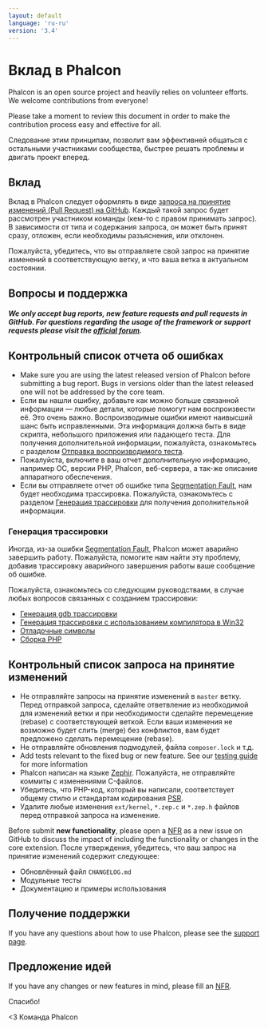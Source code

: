 ```yaml
---
layout: default
language: 'ru-ru'
version: '3.4'
---
```


<a name='contributing'></a>

# Вклад в Phalcon

Phalcon is an open source project and heavily relies on volunteer efforts. We welcome contributions from everyone!

Please take a moment to review this document in order to make the contribution process easy and effective for all.

Следование этим принципам, позволит вам эффективней общаться с остальными участниками сообщества, быстрее решать проблемы и двигать проект вперед.

<a name='contributions'></a>

## Вклад

Вклад в Phalcon следует оформлять в виде [запроса на принятие изменений (Pull Request) на GitHub](https://help.github.com/articles/using-pull-requests/). Каждый такой запрос будет рассмотрен участником команды (кем-то с правом принимать запрос). В зависимости от типа и содержания запроса, он может быть принят сразу, отложен, если необходимы разъяснения, или отклонен.

Пожалуйста, убедитесь, что вы отправляете свой запрос на принятие изменений в соответствующую ветку, и что ваша ветка в актуальном состоянии.

<a name='questions-and-support'></a>

## Вопросы и поддержка

<h5 class='alert alert-warning'>We only accept bug reports, new feature requests and pull requests in GitHub. For questions regarding the usage of the framework or support requests please visit the <a href='https://phalcon.io/fundforum'>official forum</a>.</h5>

<a name='bug-report-checklist'></a>

## Контрольный список отчета об ошибках

- Make sure you are using the latest released version of Phalcon before submitting a bug report. Bugs in versions older than the latest released one will not be addressed by the core team.
- Если вы нашли ошибку, добавьте как можно больше связанной информации — любые детали, которые помогут нам воспроизвести её. Это очень важно. Воспроизводимые ошибки имеют наивысший шанс быть исправленными. Эта информация должна быть в виде скрипта, небольшого приложения или падающего теста. Для получения дополнительной информации, пожалуйста, ознакомьтесь с разделом [Отправка воспроизводимого теста](https://github.com/phalcon/cphalcon/wiki/Submit-Reproducible-Test).
- Пожалуйста, включите в ваш отчет дополнительную информацию, например ОС, версии PHP, Phalcon, веб-сервера, а так-же описание аппаратного обеспечения.
- Если вы отправляете отчет об ошибке типа [Segmentation Fault](https://en.wikipedia.org/wiki/Segmentation_fault), нам будет необходима трассировка. Пожалуйста, ознакомьтесь с разделом [Генерация трассировки](#bug-report-generating-backtrace) для получения дополнительной информации.

<a name='bug-report-generating-backtrace'></a>

### Генерация трассировки

Иногда, из-за ошибки [Segmentation Fault](https://en.wikipedia.org/wiki/Segmentation_fault), Phalcon может аварийно завершить работу. Пожалуйста, помогите нам найти эту проблему, добавив трассировку аварийного завершения работы ваше сообщение об ошибке.

Пожалуйста, ознакомьтесь со следующим руководствами, в случае любых вопросов связанных с созданием трассировки:

- [Генерация gdb трассировки](https://bugs.php.net/bugs-generating-backtrace.php)
- [Генерация трассировки с использованием компилятора в Win32](http://bugs.php.net/bugs-generating-backtrace-win32.php)
- [Отладочные символы](https://github.com/oerdnj/deb.sury.org/wiki/Debugging-symbols)
- [Сборка PHP](http://www.phpinternalsbook.com/build_system/building_php.html)

<a name='pull-request-checklist'></a>

## Контрольный список запроса на принятие изменений

- Не отправляйте запросы на принятие изменений в `master` ветку. Перед отправкой запроса, сделайте ответвление из необходимой для изменений ветки и при необходимости сделайте перемещение (rebase) с соответствующей веткой. Если ваши изменения не возможно будет слить (merge) без конфликтов, вам будет предложено сделать перемещение (rebase).
- Не отправляйте обновления подмодулей, файла `composer.lock` и т.д.
- Add tests relevant to the fixed bug or new feature. See our [testing guide](https://github.com/phalcon/cphalcon/blob/master/tests/README.md) for more information
- Phalcon написан на языке [Zephir](https://zephir-lang.com/). Пожалуйста, не отправляйте коммиты с изменениями C-файлов.
- Убедитесь, что PHP-код, который вы написали, соответствует общему стилю и стандартам кодирования [PSR](http://www.php-fig.org/psr/).
- Удалите любые изменения `ext/kernel`, `*.zep.c` и `*.zep.h` файлов перед отправкой запроса на изменение.

Before submit **new functionality**, please open a [NFR](/3.4/en/new-feature-request) as a new issue on GitHub to discuss the impact of including the functionality or changes in the core extension. После утверждения, убедитесь, что ваш запрос на принятие изменений содержит следующее:

- Обновлённый файл `CHANGELOG.md`
- Модульные тесты
- Документацию и примеры использования

<a name='getting-support'></a>

## Получение поддержки

If you have any questions about how to use Phalcon, please see the [support page](https://phalcon.io/support).

<a name='requesting-features'></a>

## Предложение идей

If you have any changes or new features in mind, please fill an [NFR](/3.4/en/new-feature-request).

Спасибо!

&lt;3 Команда Phalcon